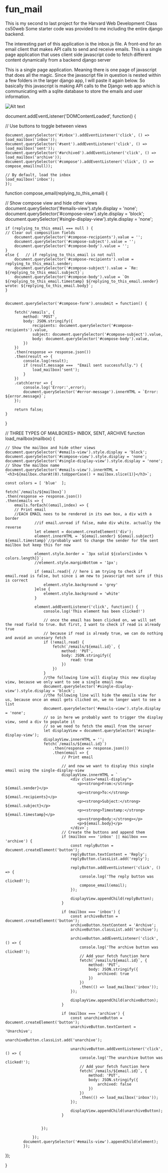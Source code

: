 # fun_mail
This is my second to last project for the Harvard Web Development Class cs50web  Some starter code was provided to me including the entire django backend. 

The interesting part of this application is the inbox.js file. A front-end for an email client that makes API calls to send and receive emails. This is a single page application that uses client side javascript code to fetch different content dynamically from a backend django server

This is a single page application. Meaning there is one page of javascript that does all the magic.  Since the javascript file in question is nested within a few folders in the larger django app, I will paste it again below. So basically this javascript is making API calls to the Django web app which is communicating with a sqlite database to store the emails and user information.

![Alt text](snap_fun_mail.png)

document.addEventListener('DOMContentLoaded', function() {

  // Use buttons to toggle between views

    document.querySelector('#inbox').addEventListener('click', () => load_mailbox('inbox'));
    document.querySelector('#sent').addEventListener('click', () => load_mailbox('sent'));
    document.querySelector('#archived').addEventListener('click', () => load_mailbox('archive'));
    document.querySelector('#compose').addEventListener('click', () => compose_email(null));

    // By default, load the inbox
    load_mailbox('inbox');
    });

function compose_email(replying_to_this_email) {

  // Show compose view and hide other views
    document.querySelector('#emails-view').style.display = 'none';
    document.querySelector('#compose-view').style.display = 'block';
    document.querySelector('#single-display-view').style.display = 'none';

    if (replying_to_this_email === null ) {
    // Clear out composition fields
        document.querySelector('#compose-recipients').value = '';
        document.querySelector('#compose-subject').value = '';
        document.querySelector('#compose-body').value = '';
    }
    else {   // if replying_to_this_email is not null 
        document.querySelector('#compose-recipients').value = replying_to_this_email.sender;
        document.querySelector('#compose-subject').value = `Re: ${replying_to_this_email.subject}`;
        document.querySelector('#compose-body').value = `On ${replying_to_this_email.timestamp} ${replying_to_this_email.sender} wrote: ${replying_to_this_email.body}`;
    }

        
    document.querySelector('#compose-form').onsubmit = function() {
     
        fetch('/emails', {
            method: 'POST',
            body: JSON.stringify({
                recipients: document.querySelector('#compose-recipients').value,
                subject: document.querySelector('#compose-subject').value,
                body: document.querySelector('#compose-body').value,
            })
        })
        .then(response => response.json())
        .then(result => {
            console.log(result);
            if (result.message ===  "Email sent successfully.") {
                load_mailbox('sent');
            }
        })
        .catch(error => {
            console.log('Error:',error);
            document.querySelector('#error-message').innerHTML = `Error: ${error.message}`;
        });

        return false; 
    }
} 


// THREE TYPES OF MAILBOXES>   INBOX, SENT, ARCHIVE 
function load_mailbox(mailbox) {
    
    // Show the mailbox and hide other views
    document.querySelector('#emails-view').style.display = 'block';
    document.querySelector('#compose-view').style.display = 'none';
    document.querySelector('#single-display-view').style.display = 'none';
    // Show the mailbox name
    document.querySelector('#emails-view').innerHTML = `<h3>${mailbox.charAt(0).toUpperCase() + mailbox.slice(1)}</h3>`;
    
    const colors = [ 'blue'  ];

    fetch(`/emails/${mailbox}`)
    .then(response => response.json())
    .then(emails => {
        emails.forEach((email,index) => {
        // Print email
        //EACH EMAIL nees to be rendered in its own box, a div with a border
                 //if email.unread if false, make div white. actually the reverse
                 let element = document.createElement('div');
                 element.innerHTML = `${email.sender} ${email.subject} ${email.timestamp}`//probably want to change the sender for the sent mailbox but keep this for now
                
                 element.style.border = `3px solid ${colors[index % colors.length]}`;
                 //element.style.marginBottom = '1px';
                
                 if (email.read){ // here i am trying to check if email.read is false, but since i am new to javascript not sure if this is correct
                     element.style.background = 'grey' 
                 }else {
                     element.style.background = 'white'
                 }

                 element.addEventListener('click', function() {
                     console.log('This element has been clicked!')

                     // once the email has been clicked on, we will set the read field to true. But first, I want to check if read is already true
                     // because if read is already true, we can do nothing and avoid an uncesary fetch 
                     if (!email.read) {
                         fetch(`/emails/${email.id}`, {
                             method: 'PUT',
                             body: JSON.stringify({
                                 read: true
                             })
                         })
                     }
                     //the following line will display this new display view, because we only want to see a single email now
                     document.querySelector('#single-display-view').style.display = 'block';
                     //the following line will hide the emails view for us, because once an email gets clicked on, we no longer want to see a list
                     document.querySelector('#emails-view').style.display = 'none';
                     // so in here we probably want to trigger the display view, send a div to populate it
                     // so we need to fetch the email from the server
                     let displayView = document.querySelector('#single-display-view');
                     displayView.innerHTML = '';
                     fetch(`/emails/${email.id}`)
                         .then(response => response.json())
                         .then(email => {
                             // Print email

                             // and now we want to display this single email using the single-display-view
                             displayView.innerHTML = `
                                 <div class="email-display">
                                    <p><strong>From:</strong> ${email.sender}</p>
                                    <p><strong>To:</strong> ${email.recipients}</p>
                                    <p><strong>Subject:</strong> ${email.subject}</p>
                                    <p><strong>Timestamp:</strong> ${email.timestamp}</p>
                                    <p><strong>Body:</strong></p>
                                    <p>${email.body}</p>
                                 </div>`;
                             // Create the buttons and append them
                             if (mailbox === 'inbox' || mailbox === 'archive') {
                                 const replyButton = document.createElement('button');
                                 replyButton.textContent = 'Reply';
                                 replyButton.classList.add('reply');

                                 replyButton.addEventListener('click', () => {
                                     console.log('The reply button was clicked!');
                                     compose_email(email);
                                 });

                                 displayView.appendChild(replyButton);
                             }

                             if (mailbox === 'inbox') {
                                 const archiveButton = document.createElement('button');
                                 archiveButton.textContent = 'Archive';
                                 archiveButton.classList.add('archive');

                                 archiveButton.addEventListener('click', () => {
                                     console.log('The archive button was clicked!');
                                     // Add your fetch function here
                                     fetch(`/emails/${email.id}`, {
                                         method: 'PUT',
                                         body: JSON.stringify({
                                             archived: true
                                         })
                                     })
                                     .then(() => load_mailbox('inbox'));
                                 });

                                 displayView.appendChild(archiveButton);
                             }

                             if (mailbox === 'archive') {
                                 const unarchiveButton = document.createElement('button');
                                 unarchiveButton.textContent = 'Unarchive';
                                 unarchiveButton.classList.add('unarchive');

                                 unarchiveButton.addEventListener('click', () => {
                                     console.log('The unarchive button was clicked!');
                                     // Add your fetch function here
                                     fetch(`/emails/${email.id}`, {
                                         method: 'PUT',
                                         body: JSON.stringify({
                                             archived: false
                                         })
                                     })
                                     .then(() => load_mailbox('inbox')); 
                                 });

                                 displayView.appendChild(unarchiveButton);
                             }

                          
                    });

                });
            document.querySelector('#emails-view').appendChild(element);
            });
                
});
           
}
